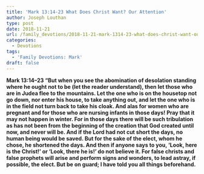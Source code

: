 ```yaml
---
title: 'Mark 13:14-23 What Does Christ Want? Our Attention'
author: Joseph Louthan
type: post
date: 2018-11-21
url: /family_devotions/2018-11-21-mark-1314-23-what-does-christ-want-our-a.md/
categories:
  - Devotions
tags:
  - 'Family Devotions: Mark'
draft: false
---
```

**Mark 13:14–23 “But when you see the abomination of desolation standing where he ought not to be (let the reader understand), then let those who are in Judea flee to the mountains. Let the one who is on the housetop not go down, nor enter his house, to take anything out, and let the one who is in the field not turn back to take his cloak. And alas for women who are pregnant and for those who are nursing infants in those days! Pray that it may not happen in winter. For in those days there will be such tribulation as has not been from the beginning of the creation that God created until now, and never will be. And if the Lord had not cut short the days, no human being would be saved. But for the sake of the elect, whom he chose, he shortened the days. And then if anyone says to you, ‘Look, here is the Christ!’ or ‘Look, there he is!’ do not believe it. For false christs and false prophets will arise and perform signs and wonders, to lead astray, if possible, the elect. But be on guard; I have told you all things beforehand.**